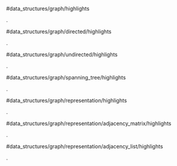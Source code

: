 #data_structures/graph/highlights

.

#data_structures/graph/directed/highlights

.

#data_structures/graph/undirected/highlights

.

#data_structures/graph/spanning_tree/highlights

.

#data_structures/graph/representation/highlights

.

#data_structures/graph/representation/adjacency_matrix/highlights

.

#data_structures/graph/representation/adjacency_list/highlights

.

